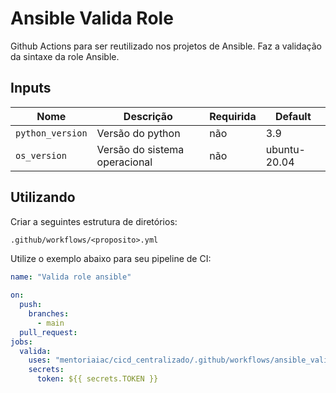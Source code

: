 # Ansible Valida Role
Github Actions para ser reutilizado nos projetos de Ansible. Faz a validação da sintaxe da role Ansible. 

## Inputs
| Nome | Descrição | Requirida |Default |
|------|-----------|-----------|--------|
|`python_version` | Versão do python | não | 3.9 |
|`os_version` | Versão do sistema operacional | não | ubuntu-20.04 |


## Utilizando 
Criar a seguintes estrutura de diretórios: 

`.github/workflows/<proposito>.yml`

Utilize o exemplo abaixo para seu pipeline de CI:

```yaml
name: "Valida role ansible"
  
on:
  push:
    branches:
      - main
  pull_request:
jobs:
  valida:
    uses: "mentoriaiac/cicd_centralizado/.github/workflows/ansible_valida_role.yaml@v1"
    secrets:
      token: ${{ secrets.TOKEN }}
```
